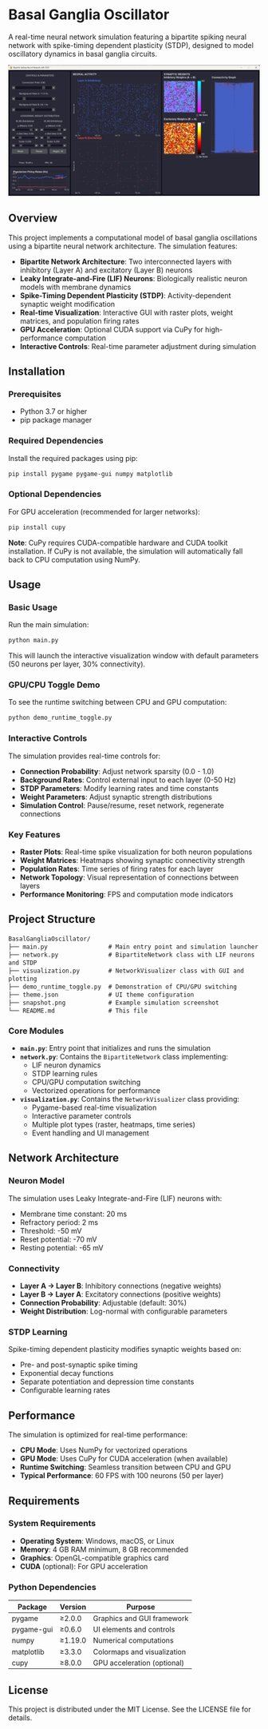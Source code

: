 # Basal Ganglia Oscillator

A real-time neural network simulation featuring a bipartite spiking neural network with spike-timing dependent plasticity (STDP), designed to model oscillatory dynamics in basal ganglia circuits.

![Simulation Screenshot](snapshot.png)

## Overview

This project implements a computational model of basal ganglia oscillations using a bipartite neural network architecture. The simulation features:

- **Bipartite Network Architecture**: Two interconnected layers with inhibitory (Layer A) and excitatory (Layer B) neurons
- **Leaky Integrate-and-Fire (LIF) Neurons**: Biologically realistic neuron models with membrane dynamics
- **Spike-Timing Dependent Plasticity (STDP)**: Activity-dependent synaptic weight modification
- **Real-time Visualization**: Interactive GUI with raster plots, weight matrices, and population firing rates
- **GPU Acceleration**: Optional CUDA support via CuPy for high-performance computation
- **Interactive Controls**: Real-time parameter adjustment during simulation

## Installation

### Prerequisites

- Python 3.7 or higher
- pip package manager

### Required Dependencies

Install the required packages using pip:

```bash
pip install pygame pygame-gui numpy matplotlib
```

### Optional Dependencies

For GPU acceleration (recommended for larger networks):

```bash
pip install cupy
```

**Note**: CuPy requires CUDA-compatible hardware and CUDA toolkit installation. If CuPy is not available, the simulation will automatically fall back to CPU computation using NumPy.

## Usage

### Basic Usage

Run the main simulation:

```bash
python main.py
```

This will launch the interactive visualization window with default parameters (50 neurons per layer, 30% connectivity).

### GPU/CPU Toggle Demo

To see the runtime switching between CPU and GPU computation:

```bash
python demo_runtime_toggle.py
```

### Interactive Controls

The simulation provides real-time controls for:

- **Connection Probability**: Adjust network sparsity (0.0 - 1.0)
- **Background Rates**: Control external input to each layer (0-50 Hz)
- **STDP Parameters**: Modify learning rates and time constants
- **Weight Parameters**: Adjust synaptic strength distributions
- **Simulation Control**: Pause/resume, reset network, regenerate connections

### Key Features

- **Raster Plots**: Real-time spike visualization for both neuron populations
- **Weight Matrices**: Heatmaps showing synaptic connectivity strength
- **Population Rates**: Time series of firing rates for each layer
- **Network Topology**: Visual representation of connections between layers
- **Performance Monitoring**: FPS and computation mode indicators

## Project Structure

```
BasalGangliaOscillator/
├── main.py                 # Main entry point and simulation launcher
├── network.py              # BipartiteNetwork class with LIF neurons and STDP
├── visualization.py        # NetworkVisualizer class with GUI and plotting
├── demo_runtime_toggle.py  # Demonstration of CPU/GPU switching
├── theme.json              # UI theme configuration
├── snapshot.png            # Example simulation screenshot
└── README.md               # This file
```

### Core Modules

- **`main.py`**: Entry point that initializes and runs the simulation
- **`network.py`**: Contains the `BipartiteNetwork` class implementing:
  - LIF neuron dynamics
  - STDP learning rules
  - CPU/GPU computation switching
  - Vectorized operations for performance
- **`visualization.py`**: Contains the `NetworkVisualizer` class providing:
  - Pygame-based real-time visualization
  - Interactive parameter controls
  - Multiple plot types (raster, heatmaps, time series)
  - Event handling and UI management

## Network Architecture

### Neuron Model

The simulation uses Leaky Integrate-and-Fire (LIF) neurons with:
- Membrane time constant: 20 ms
- Refractory period: 2 ms
- Threshold: -50 mV
- Reset potential: -70 mV
- Resting potential: -65 mV

### Connectivity

- **Layer A → Layer B**: Inhibitory connections (negative weights)
- **Layer B → Layer A**: Excitatory connections (positive weights)
- **Connection Probability**: Adjustable (default: 30%)
- **Weight Distribution**: Log-normal with configurable parameters

### STDP Learning

Spike-timing dependent plasticity modifies synaptic weights based on:
- Pre- and post-synaptic spike timing
- Exponential decay functions
- Separate potentiation and depression time constants
- Configurable learning rates

## Performance

The simulation is optimized for real-time performance:
- **CPU Mode**: Uses NumPy for vectorized operations
- **GPU Mode**: Uses CuPy for CUDA acceleration (when available)
- **Runtime Switching**: Seamless transition between CPU and GPU
- **Typical Performance**: 60 FPS with 100 neurons (50 per layer)

## Requirements

### System Requirements

- **Operating System**: Windows, macOS, or Linux
- **Memory**: 4 GB RAM minimum, 8 GB recommended
- **Graphics**: OpenGL-compatible graphics card
- **CUDA** (optional): For GPU acceleration

### Python Dependencies

| Package | Version | Purpose |
|---------|---------|---------|
| pygame | ≥2.0.0 | Graphics and GUI framework |
| pygame-gui | ≥0.6.0 | UI elements and controls |
| numpy | ≥1.19.0 | Numerical computations |
| matplotlib | ≥3.3.0 | Colormaps and visualization |
| cupy | ≥8.0.0 | GPU acceleration (optional) |

## License

This project is distributed under the MIT License. See the LICENSE file for details.
